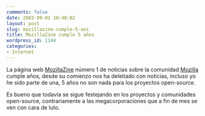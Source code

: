 ```yaml
---
comments: false
date: 2003-09-02 10:48:02
layout: post
slug: mozillazine-cumple-5-aos
title: MozillaZine cumple 5 años
wordpress_id: 1144
categories:
- Internet
---
```


La página web [MozillaZine](http://www.mozillazine.org) número 1 de noticias sobre la comunidad [Mozilla](http://www.mozilla.org) cumple años, desde su comienzo nos ha deleitado con noticias, incluso yo he sido parte de una, 5 años no son nada para los proyectos open-source.





Es bueno que todavía se sigue festejando en los proyectos y comunidades open-source, contrariamente a las megacorporaciones que a fin de mes se ven con cara de luto.




 
